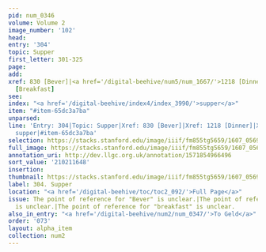 ```yaml
---
pid: num_0346
volume: Volume 2
image_number: '102'
head:
entry: '304'
topic: Supper
first_letter: 301-325
page:
add:
xref: 830 [Bever]|<a href='/digital-beehive/num5/num_1667/'>1218 [Dinner]</a>|1218
  [Breakfast]
see:
index: "<a href='/digital-beehive/index4/index_3990/'>supper</a>"
item: "#item-65dc3a7ba"
unparsed:
line: 'Entry: 304|Topic: Supper|Xref: 830 [Bever]|Xref: 1218 [Dinner]|Xref: 1218 [Breakfast]|Index:
  supper|#item-65dc3a7ba'
selection: https://stacks.stanford.edu/image/iiif/fm855tg5659/1607_0569/846,1648,2966,394/full/0/default.jpg
full_image: https://stacks.stanford.edu/image/iiif/fm855tg5659/1607_0569/full/full/0/default.jpg
annotation_uri: http://dev.llgc.org.uk/annotation/1571854966496
sort_value: '210211648'
insertion:
thumbnail: https://stacks.stanford.edu/image/iiif/fm855tg5659/1607_0569/846,1648,600,180/250,/0/default.jpg
label: 304. Supper
location: "<a href='/digital-beehive/toc/toc2_092/'>Full Page</a>"
issue: The point of reference for "Bever" is unclear.|The point of reference for "Dinner"
  is unclear.|The point of reference for "breakfast" is unclear.
also_in_entry: "<a href='/digital-beehive/num2/num_0347/'>To Geld</a>"
order: '073'
layout: alpha_item
collection: num2
---
```

